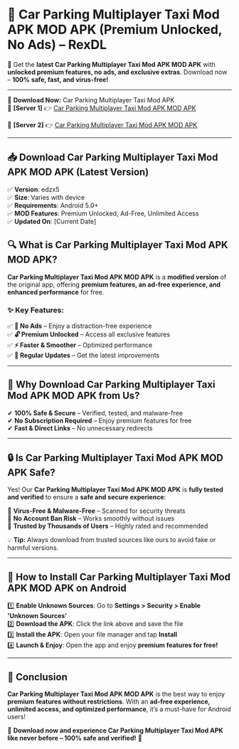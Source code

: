 # 🚀 Car Parking Multiplayer Taxi Mod APK MOD APK (Premium Unlocked, No Ads) – RexDL 

🎯 Get the **latest Car Parking Multiplayer Taxi Mod APK MOD APK** with **unlocked premium features, no ads, and exclusive extras**. Download now – **100% safe, fast, and virus-free!**  

---

🔽 **Download Now:** Car Parking Multiplayer Taxi Mod APK  
🔹 **[Server 1]** 👉 [Car Parking Multiplayer Taxi Mod APK MOD APK](https://apkcomod.com?title=Car_Parking_Multiplayer_Taxi_Mod_APK)  

🔹 **[Server 2]** 👉 [Car Parking Multiplayer Taxi Mod APK MOD APK](https://apkcomod.com?title=Car_Parking_Multiplayer_Taxi_Mod_APK)  

---
## 📥 Download Car Parking Multiplayer Taxi Mod APK MOD APK (Latest Version)  

✅ **Version**: edzx5  
✅ **Size**: Varies with device  
✅ **Requirements**: Android 5.0+  
✅ **MOD Features**: Premium Unlocked, Ad-Free, Unlimited Access  
✅ **Updated On**: [Current Date]  

## 🔍 What is Car Parking Multiplayer Taxi Mod APK MOD APK?  

**Car Parking Multiplayer Taxi Mod APK MOD APK** is a **modified version** of the original app, offering **premium features, an ad-free experience, and enhanced performance** for free.  

### ✨ Key Features:  

✅ **🚫 No Ads** – Enjoy a distraction-free experience  
✅ **🔓 Premium Unlocked** – Access all exclusive features  
✅ **⚡ Faster & Smoother** – Optimized performance  
✅ **🔄 Regular Updates** – Get the latest improvements  

---

## 🌟 Why Download Car Parking Multiplayer Taxi Mod APK MOD APK from Us?  

✔ **100% Safe & Secure** – Verified, tested, and malware-free  
✔ **No Subscription Required** – Enjoy premium features for free  
✔ **Fast & Direct Links** – No unnecessary redirects  

---

## 🔒 Is Car Parking Multiplayer Taxi Mod APK MOD APK Safe?  

Yes! Our **Car Parking Multiplayer Taxi Mod APK MOD APK** is **fully tested and verified** to ensure a **safe and secure experience**:  

🔹 **Virus-Free & Malware-Free** – Scanned for security threats  
🔹 **No Account Ban Risk** – Works smoothly without issues  
🔹 **Trusted by Thousands of Users** – Highly rated and recommended  

💡 **Tip:** Always download from trusted sources like ours to avoid fake or harmful versions.  

---

## 📲 How to Install Car Parking Multiplayer Taxi Mod APK MOD APK on Android  

1️⃣ **Enable Unknown Sources**: Go to **Settings > Security > Enable 'Unknown Sources'**  
2️⃣ **Download the APK**: Click the link above and save the file  
3️⃣ **Install the APK**: Open your file manager and tap **Install**  
4️⃣ **Launch & Enjoy**: Open the app and enjoy **premium features for free!**  

---

## 🚀 Conclusion  

**Car Parking Multiplayer Taxi Mod APK MOD APK** is the best way to enjoy **premium features without restrictions**. With an **ad-free experience, unlimited access, and optimized performance**, it’s a must-have for Android users!  

🔻 **Download now and experience Car Parking Multiplayer Taxi Mod APK like never before – 100% safe and verified!** 🔻  
